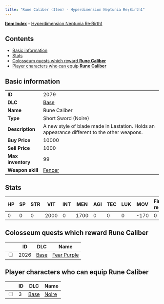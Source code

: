 ```yaml
---
title: "Rune Caliber (Item) - Hyperdimension Neptunia Re;Birth1"
---
```


[**Item Index**](/neptunia/rb1/item/index.html) - [Hyperdimension Neptunia Re;Birth1](/neptunia/rb1)

## Contents

- [Basic information](#basic-information)
- [Stats](#stats)
- [Colosseum quests which reward **Rune Caliber**](#colosseum-quests-which-reward-rune-caliber)
- [Player characters who can equip **Rune Caliber**](#player-characters-who-can-equip-rune-caliber)

## Basic information

|   |   |
| -- | -- |
| **ID** | 2079 |
| **DLC** | [Base](/neptunia/rb1/dlc/1-base.html) |
| **Name** | Rune Caliber |
| **Type** | Short Sword (Noire) |
| **Description** | A new style of blade made in Lastation. Holds an appearance different to the other weapons. |
| **Buy Price** | 10000 |
| **Sell Price** | 1000 |
| **Max inventory** | 99 |
| **Weapon skill** | [Fencer](/neptunia/rb1/skill/1-403-fencer.html) |


## Stats

| HP | SP | STR | VIT | INT | MEN | AGI | TEC | LUK | MOV | Fire res. | Ice res. | Wind res. | Lightning res. |
| -- | -- | --- | --- | --- | --- | --- | --- | --- | --- | --------- | -------- | --------- | -------------- |
| 0 | 0 | 0 | 2000 | 0 | 1700 | 0 | 0 | 0 | -170 | 0 | 0 | 0 | 0 |


## Colosseum quests which reward **Rune Caliber**

|    | ID | DLC | Name |
| -- | -- | --- | ---- |
| <input type="checkbox" id="rb1-colosseum-1-2026" class="trackbox" /> | 2026 | [Base](/neptunia/rb1/dlc/1-base.html) | [Fear Purple](/neptunia/rb1/colosseum/1-2026-fear-purple.html) |


## Player characters who can equip **Rune Caliber**

|    | ID | DLC | Name |
| -- | -- | --- | ---- |
| <input type="checkbox" id="rb1-player-1-3" class="trackbox" /> | 3 | [Base](/neptunia/rb1/dlc/1-base.html) | [Noire](/neptunia/rb1/player/1-3-noire.html) |
